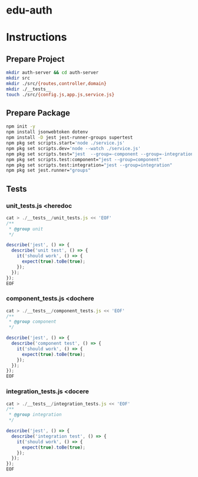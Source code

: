 # edu-auth

# Instructions 

## Prepare Project

```bash
mkdir auth-server && cd auth-server
mkdir src
mkdir ./src/{routes,controller,domain}
mkdir ./__tests__
touch ./src/{config.js,app.js,service.js}
```

## Prepare Package

```bash
npm init -y
npm install jsonwebtoken dotenv
npm install -D jest jest-runner-groups supertest
npm pkg set scripts.start='node ./service.js'
npm pkg set scripts.dev='node --watch ./service.js'
npm pkg set scripts.test="jest  --group=-component --group=-integration"
npm pkg set scripts.test:component="jest --group=component"
npm pkg set scripts.test:integration="jest --group=integration"
npm pkg set jest.runner="groups"
```

## Tests

### unit_tests.js <heredoc

```js
cat > ./__tests__/unit_tests.js << 'EOF'
/**
 * @group unit
 */

describe('jest', () => {
  describe('unit test', () => {
    it('should work', () => {
      expect(true).toBe(true);
    });
  });
});
EOF
```

### component_tests.js <dochere

```js
cat > ./__tests__/component_tests.js << 'EOF'
/**
 * @group component
 */

describe('jest', () => {
  describe('component test', () => {
    it('should work', () => {
      expect(true).toBe(true);
    });
  });
});
EOF
```

### integration_tests.js <docere

```js
cat > ./__tests__/integration_tests.js << 'EOF'
/**
 * @group integration
 */

describe('jest', () => {
  describe('integration test', () => {
    it('should work', () => {
      expect(true).toBe(true);
    });
  });
});
EOF
```
